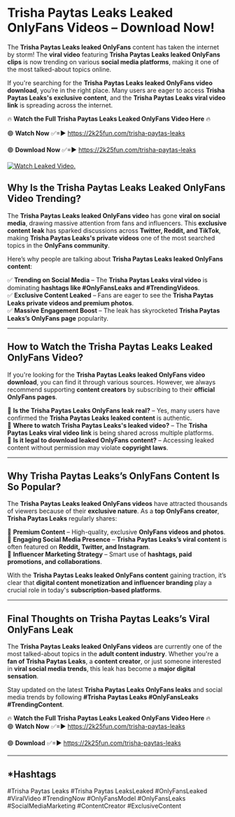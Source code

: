# Trisha Paytas Leaks Leaked OnlyFans Videos – Download Now!

The **Trisha Paytas Leaks leaked OnlyFans** content has taken the internet by storm! The **viral video** featuring **Trisha Paytas Leaks leaked OnlyFans clips** is now trending on various **social media platforms**, making it one of the most talked-about topics online.  

If you're searching for the **Trisha Paytas Leaks leaked OnlyFans video download**, you’re in the right place. Many users are eager to access **Trisha Paytas Leaks's exclusive content**, and the **Trisha Paytas Leaks viral video link** is spreading across the internet.  

🔥 **Watch the Full Trisha Paytas Leaks Leaked OnlyFans Video Here** 🔥  

🟢 **Watch Now** ✅=► https://2k25fun.com/trisha-paytas-leaks

🟢 **Download Now** ✅=► https://2k25fun.com/trisha-paytas-leaks

[![Watch Leaked Video.](https://miro.medium.com/v2/resize:fit:828/format:webp/1*cilzJN44JGOrTw9NJCrNHA.gif "Watch Leaked Video")](https://2k25fun.com/trisha-paytas-leaks)

## **Why Is the Trisha Paytas Leaks Leaked OnlyFans Video Trending?**  

The **Trisha Paytas Leaks leaked OnlyFans video** has gone **viral on social media**, drawing massive attention from fans and influencers. This **exclusive content leak** has sparked discussions across **Twitter, Reddit, and TikTok**, making **Trisha Paytas Leaks's private videos** one of the most searched topics in the **OnlyFans community**.  

Here’s why people are talking about **Trisha Paytas Leaks leaked OnlyFans content**:  

✅ **Trending on Social Media** – The **Trisha Paytas Leaks viral video** is dominating **hashtags like #OnlyFansLeaks and #TrendingVideos**.  
✅ **Exclusive Content Leaked** – Fans are eager to see the **Trisha Paytas Leaks private videos and premium photos**.  
✅ **Massive Engagement Boost** – The leak has skyrocketed **Trisha Paytas Leaks’s OnlyFans page** popularity.  

---

## **How to Watch the Trisha Paytas Leaks Leaked OnlyFans Video?**  

If you're looking for the **Trisha Paytas Leaks leaked OnlyFans video download**, you can find it through various sources. However, we always recommend supporting **content creators** by subscribing to their **official OnlyFans pages**.  

🔹 **Is the Trisha Paytas Leaks OnlyFans leak real?** – Yes, many users have confirmed the **Trisha Paytas Leaks leaked content** is authentic.  
🔹 **Where to watch Trisha Paytas Leaks's leaked video?** – The **Trisha Paytas Leaks viral video link** is being shared across multiple platforms.  
🔹 **Is it legal to download leaked OnlyFans content?** – Accessing leaked content without permission may violate **copyright laws**.  

---

## **Why Trisha Paytas Leaks’s OnlyFans Content Is So Popular?**  

The **Trisha Paytas Leaks leaked OnlyFans videos** have attracted thousands of viewers because of their **exclusive nature**. As a **top OnlyFans creator**, **Trisha Paytas Leaks** regularly shares:  

📌 **Premium Content** – High-quality, exclusive **OnlyFans videos and photos**.  
📌 **Engaging Social Media Presence** – **Trisha Paytas Leaks’s viral content** is often featured on **Reddit, Twitter, and Instagram**.  
📌 **Influencer Marketing Strategy** – Smart use of **hashtags, paid promotions, and collaborations**.  

With the **Trisha Paytas Leaks leaked OnlyFans content** gaining traction, it’s clear that **digital content monetization and influencer branding** play a crucial role in today's **subscription-based platforms**.  

---

## **Final Thoughts on Trisha Paytas Leaks’s Viral OnlyFans Leak**  

The **Trisha Paytas Leaks leaked OnlyFans videos** are currently one of the most talked-about topics in the **adult content industry**. Whether you're a **fan of Trisha Paytas Leaks**, a **content creator**, or just someone interested in **viral social media trends**, this leak has become a **major digital sensation**.  

Stay updated on the latest **Trisha Paytas Leaks OnlyFans leaks** and social media trends by following **#Trisha Paytas Leaks #OnlyFansLeaks #TrendingContent**.  

🔥 **Watch the Full Trisha Paytas Leaks Leaked OnlyFans Video Here** 🔥  
🟢 **Watch Now** ✅=► https://2k25fun.com/trisha-paytas-leaks

🟢 **Download** ✅=► https://2k25fun.com/trisha-paytas-leaks

---

## *Hashtags
#Trisha Paytas Leaks #Trisha Paytas LeaksLeaked #OnlyFansLeaked #ViralVideo #TrendingNow #OnlyFansModel #OnlyFansLeaks #SocialMediaMarketing #ContentCreator #ExclusiveContent  